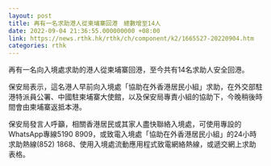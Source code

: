 ```yaml
---
layout: post
title: 再有一名求助港人從柬埔寨回港　總數增至14人
date: 2022-09-04 21:36:55.000000000 +08:00
link: https://news.rthk.hk/rthk/ch/component/k2/1665527-20220904.htm
categories: rthk
---
```


再有一名向入境處求助的港人從柬埔寨回港，至今共有14名求助人安全回港。

保安局表示，這名港人早前向入境處「協助在外香港居民小組」求助，在外交部駐港特派員公署、中國駐柬埔寨大使館，以及保安局專責小組的協助下，今晚稍後時間會由柬埔寨返抵本港。

保安局發言人呼籲，相關香港居民或其家人盡快聯絡入境處，可使用專設的WhatsApp專線5190 8909，或致電入境處「協助在外香港居民小組」的24小時求助熱線(852) 1868、使用入境處流動應用程式致電網絡熱線，或遞交網上求助表格。
